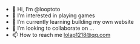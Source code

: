 - 👋 Hi, I’m @looptoto
- 👀 I’m interested in playing games 
- 🌱 I’m currently learning building my own website
- 💞️ I’m looking to collaborate on ...
- 📫 How to reach me lolap1218@qq.com

<!---
looptoto/looptoto is a ✨ special ✨ repository because its `README.md` (this file) appears on your GitHub profile.
You can click the Preview link to take a look at your changes.
--->
